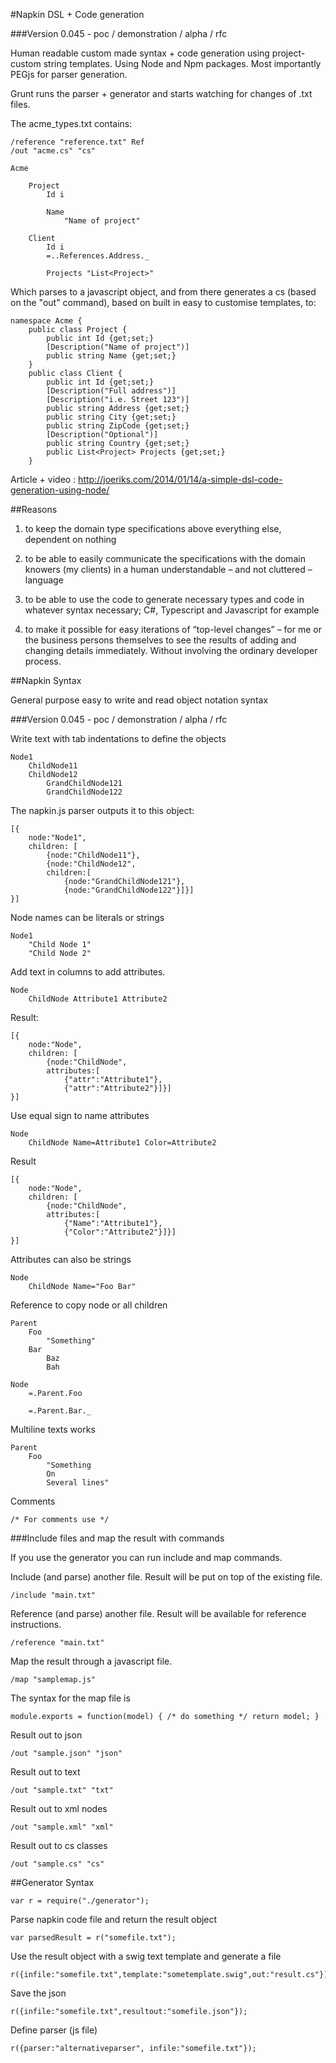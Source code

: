 #Napkin DSL + Code generation

###Version 0.045 - poc / demonstration / alpha / rfc

Human readable custom made syntax + code generation using project-custom string templates. Using Node and Npm packages. Most importantly PEGjs for parser generation. 

Grunt runs the parser + generator and starts watching for changes of .txt files.

The acme_types.txt contains:


	/reference "reference.txt" Ref
	/out "acme.cs" "cs"

	Acme

		Project
			Id i

			Name
				"Name of project"

		Client
			Id i
			=..References.Address._  

			Projects "List<Project>" 

					
Which parses to a javascript object, and from there generates a cs (based on the "out" command), based on built in easy to customise templates, to:

	namespace Acme {
		public class Project {
			public int Id {get;set;}
			[Description("Name of project")]
			public string Name {get;set;}
		}
		public class Client {
			public int Id {get;set;}
			[Description("Full address")]
			[Description("i.e. Street 123")]
			public string Address {get;set;}
			public string City {get;set;}
			public string ZipCode {get;set;}
			[Description("Optional")]
			public string Country {get;set;}
			public List<Project> Projects {get;set;}
		}

					
Article + video : http://joeriks.com/2014/01/14/a-simple-dsl-code-generation-using-node/

##Reasons

1) to keep the domain type specifications above everything else, dependent on nothing

2) to be able to easily communicate the specifications with the domain knowers (my clients) in a human understandable – and not cluttered – language

3) to be able to use the code to generate necessary types and code in whatever syntax necessary; C#, Typescript and Javascript for example

4) to make it possible for easy iterations of “top-level changes” – for me or the business persons themselves to see the results of adding and changing details immediately. Without involving the ordinary developer process.

##Napkin Syntax

General purpose easy to write and read object notation syntax

###Version 0.045 - poc / demonstration / alpha / rfc

Write text with tab indentations to define the objects

	Node1
		ChildNode11
		ChildNode12
			GrandChildNode121
			GrandChildNode122

The napkin.js parser outputs it to this object:

	[{
		node:"Node1",
		children: [
			{node:"ChildNode11"},
			{node:"ChildNode12",
			children:[
				{node:"GrandChildNode121"},
				{node:"GrandChildNode122"}]}]
	}]

Node names can be literals or strings

	Node1
		"Child Node 1"
		"Child Node 2"

Add text in columns to add attributes.

	Node
		ChildNode Attribute1 Attribute2

Result:

	[{
		node:"Node",
		children: [
			{node:"ChildNode",
			attributes:[
				{"attr":"Attribute1"},
				{"attr":"Attribute2"}]}]
	}]

Use equal sign to name attributes

	Node
		ChildNode Name=Attribute1 Color=Attribute2

Result

	[{
		node:"Node",
		children: [
			{node:"ChildNode",
			attributes:[
				{"Name":"Attribute1"},
				{"Color":"Attribute2"}]}]
	}]

Attributes can also be strings

	Node
		ChildNode Name="Foo Bar"


Reference to copy node or all children

	Parent
		Foo
			"Something"
		Bar
			Baz
			Bah

	Node
		=.Parent.Foo

		=.Parent.Bar._

Multiline texts works

	Parent
		Foo
			"Something
			On
			Several lines"

Comments

	/* For comments use */

###Include files and map the result with commands

If you use the generator you can run include and map commands.

Include (and parse) another file. Result will be put on top of the existing file.

	/include "main.txt"

Reference (and parse) another file. Result will be available for reference instructions.

	/reference "main.txt"

Map the result through a javascript file.

	/map "samplemap.js"

The syntax for the map file is 

	module.exports = function(model) { /* do something */ return model; }

Result out to json

	/out "sample.json" "json"

Result out to text

	/out "sample.txt" "txt"

Result out to xml nodes

	/out "sample.xml" "xml"

Result out to cs classes

	/out "sample.cs" "cs"

##Generator Syntax

	var r = require("./generator");

Parse napkin code file and return the result object

	var parsedResult = r("somefile.txt");

Use the result object with a swig text template and generate a file

	r({infile:"somefile.txt",template:"sometemplate.swig",out:"result.cs"});

Save the json

	r({infile:"somefile.txt",resultout:"somefile.json"});

Define parser (js file)

	r({parser:"alternativeparser", infile:"somefile.txt"});

